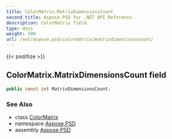 ```yaml
---
title: ColorMatrix.MatrixDimensionsCount
second_title: Aspose.PSD for .NET API Reference
description: ColorMatrix field. 
type: docs
weight: 300
url: /net/aspose.psd/colormatrix/matrixdimensionscount/
---
```

{{< psd/tize >}}
## ColorMatrix.MatrixDimensionsCount field

```csharp
public const int MatrixDimensionsCount;
```

### See Also

* class [ColorMatrix](../)
* namespace [Aspose.PSD](../../colormatrix/)
* assembly [Aspose.PSD](../../../)


